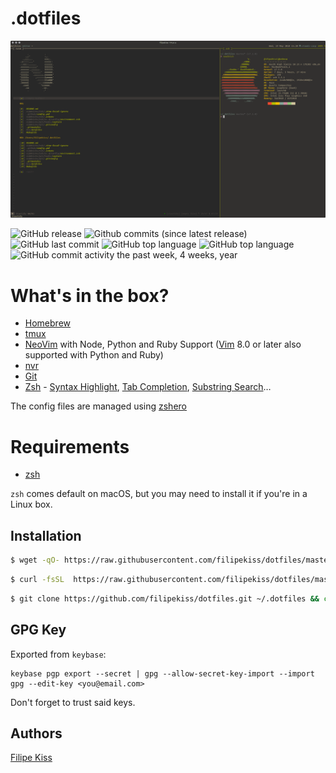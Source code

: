 # .dotfiles

![screenshot]

![GitHub
release](https://img.shields.io/github/release/filipekiss/dotfiles.svg?colorA=D3869B&colorB=8F3F71&style=flat-square)
![Github commits (since latest release)](https://img.shields.io/github/commits-since/filipekiss/dotfiles/latest.svg?colorA=D3869B&colorB=8F3F71&style=flat-square)
![GitHub last commit](https://img.shields.io/github/last-commit/filipekiss/dotfiles.svg?colorA=D3869B&colorB=8F3F71&style=flat-square)
![GitHub top language](https://img.shields.io/github/languages/top/filipekiss/dotfiles.svg?colorA=D3869B&colorB=8F3F71&style=flat-square)
![GitHub top language](https://img.shields.io/github/languages/count/filipekiss/dotfiles.svg?colorA=D3869B&colorB=8F3F71&style=flat-square)
![GitHub commit activity the past week, 4 weeks, year](https://img.shields.io/github/commit-activity/y/filipekiss/dotfiles.svg?colorA=D3869B&colorB=8F3F71&style=flat-square)

# What's in the box?

*   [Homebrew]
*   [tmux]
*   [NeoVim] with Node, Python and Ruby Support ([Vim] 8.0 or later also
    supported with Python and Ruby)
*   [nvr]
*   [Git]
*   [Zsh] - [Syntax Highlight], [Tab Completion], [Substring Search]…

The config files are managed using [zshero]

# Requirements

*   [zsh]

`zsh` comes default on macOS, but you may need to install it if you're in a
Linux box.

## Installation

```sh
$ wget -qO- https://raw.githubusercontent.com/filipekiss/dotfiles/master/bin/dotfiles | zsh
```

```sh
$ curl -fsSL  https://raw.githubusercontent.com/filipekiss/dotfiles/master/bin/dotfiles | zsh
```

```sh
$ git clone https://github.com/filipekiss/dotfiles.git ~/.dotfiles && cd ~/.dotfiles && ./bin/dotfiles
```

## GPG Key

Exported from `keybase`:

```
keybase pgp export --secret | gpg --allow-secret-key-import --import
gpg --edit-key <you@email.com>
```

Don't forget to trust said keys.

## Authors

[Filipe Kiss]

[screenshot]: https://raw.githubusercontent.com/filipekiss/dotfiles/master/screenshot.png
[homebrew]: https://brew.sh/
[tmux]: http://tmux.sourceforge.net/
[neovim]: https://neovim.io/
[vim]: http://www.vim.org/
[git]: http://git-scm.com/
[zsh]: http://www.zsh.org/
[nvr]: https://github.com/mhinz/neovim-remote
[syntax highlight]: https://github.com/zdharma/fast-syntax-highlighting
[tab completion]: https://github.com/zsh-users/zsh-completions
[substring search]: https://github.com/zsh-users/zsh-history-substring-search
[zshero]: https://github.com/filipekiss/zshero
[Filipe Kiss]: https://twitter.com/filipekiss
